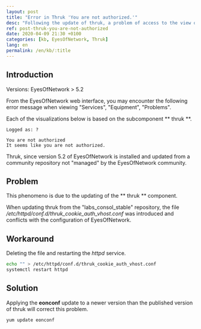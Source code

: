 ```yaml
---
layout: post
title: "Error in Thruk 'You are not authorized.'"
desc: "Following the update of thruk, a problem of access to the view of the components can occur if it is not accompanied by an eonconf update."
ref: post-thruk-you-are-not-authorized
date: 2020-04-09 21:30 +0100
categories: [kb, EyesOfNetwork, Thruk]
lang: en
permalink: /en/kb/:title
---
```


## Introduction

Versions: EyesOfNetwork > 5.2

From the EyesOfNetwork web interface, you may encounter the following error message when viewing "Services", "Equipment", "Problems".

Each of the visualizations below is based on the subcomponent ** thruk **.

```
Logged as: ?

You are not authorized
It seems like you are not authorized.
```

Thruk, since version 5.2 of EyesOfNetwork is installed and updated from a community repository not "managed" by the EyesOfNetwork community.

## Problem

This phenomeno is due to the updating of the ** thruk ** component.

When updating thruk from the "labs_consol_stable" repository, the file */etc/httpd/conf.d/thruk_cookie_auth_vhost.conf* was introduced and conflicts with the configuration of EyesOfNetwork.

## Workaround

Deleting the file and restarting the *httpd* service.

```bash
echo "" > /etc/httpd/conf.d/thruk_cookie_auth_vhost.conf
systemctl restart httpd
```

## Solution

Applying the **eonconf** update to a newer version than the published version of thruk will correct this problem.

```bash
yum update eonconf
```